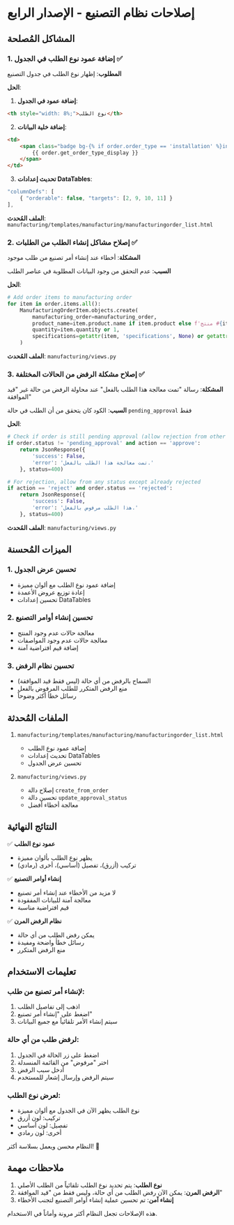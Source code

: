 # إصلاحات نظام التصنيع - الإصدار الرابع

## المشاكل المُصلحة

### 1. إضافة عمود نوع الطلب في الجدول ✅
**المطلوب**: إظهار نوع الطلب في جدول التصنيع

**الحل**:
1. **إضافة عمود في الجدول**:
```html
<th style="width: 8%;">نوع الطلب</th>
```

2. **إضافة خلية البيانات**:
```html
<td>
    <span class="badge bg-{% if order.order_type == 'installation' %}info{% elif order.order_type == 'detail' %}primary{% else %}secondary{% endif %}">
        {{ order.get_order_type_display }}
    </span>
</td>
```

3. **تحديث إعدادات DataTables**:
```javascript
"columnDefs": [
    { "orderable": false, "targets": [2, 9, 10, 11] }
],
```

**الملف المُحدث**: `manufacturing/templates/manufacturing/manufacturingorder_list.html`

### 2. إصلاح مشاكل إنشاء الطلب من الطلبات ✅
**المشكلة**: أخطاء عند إنشاء أمر تصنيع من طلب موجود

**السبب**: عدم التحقق من وجود البيانات المطلوبة في عناصر الطلب

**الحل**:
```python
# Add order items to manufacturing order
for item in order.items.all():
    ManufacturingOrderItem.objects.create(
        manufacturing_order=manufacturing_order,
        product_name=item.product.name if item.product else f'منتج #{item.id}',
        quantity=item.quantity or 1,
        specifications=getattr(item, 'specifications', None) or getattr(item, 'notes', None) or 'لا توجد مواصفات'
    )
```

**الملف المُحدث**: `manufacturing/views.py`

### 3. إصلاح مشكلة الرفض من الحالات المختلفة ✅
**المشكلة**: رسالة "تمت معالجة هذا الطلب بالفعل" عند محاولة الرفض من حالة غير "قيد الموافقة"

**السبب**: الكود كان يتحقق من أن الطلب في حالة `pending_approval` فقط

**الحل**:
```python
# Check if order is still pending approval (allow rejection from other statuses)
if order.status != 'pending_approval' and action == 'approve':
    return JsonResponse({
        'success': False, 
        'error': 'تمت معالجة هذا الطلب بالفعل.'
    }, status=400)

# For rejection, allow from any status except already rejected
if action == 'reject' and order.status == 'rejected':
    return JsonResponse({
        'success': False, 
        'error': 'هذا الطلب مرفوض بالفعل.'
    }, status=400)
```

**الملف المُحدث**: `manufacturing/views.py`

## الميزات المُحسنة

### 1. تحسين عرض الجدول
- إضافة عمود نوع الطلب مع ألوان مميزة
- إعادة توزيع عروض الأعمدة
- تحسين إعدادات DataTables

### 2. تحسين إنشاء أوامر التصنيع
- معالجة حالات عدم وجود المنتج
- معالجة حالات عدم وجود المواصفات
- إضافة قيم افتراضية آمنة

### 3. تحسين نظام الرفض
- السماح بالرفض من أي حالة (ليس فقط قيد الموافقة)
- منع الرفض المتكرر للطلب المرفوض بالفعل
- رسائل خطأ أكثر وضوحاً

## الملفات المُحدثة

1. `manufacturing/templates/manufacturing/manufacturingorder_list.html`
   - إضافة عمود نوع الطلب
   - تحديث إعدادات DataTables
   - تحسين عرض الجدول

2. `manufacturing/views.py`
   - إصلاح دالة `create_from_order`
   - تحسين دالة `update_approval_status`
   - معالجة أخطاء أفضل

## النتائج النهائية

✅ **عمود نوع الطلب**
- يظهر نوع الطلب بألوان مميزة
- تركيب (أزرق)، تفصيل (أساسي)، أخرى (رمادي)

✅ **إنشاء أوامر التصنيع**
- لا مزيد من الأخطاء عند إنشاء أمر تصنيع
- معالجة آمنة للبيانات المفقودة
- قيم افتراضية مناسبة

✅ **نظام الرفض المرن**
- يمكن رفض الطلب من أي حالة
- رسائل خطأ واضحة ومفيدة
- منع الرفض المتكرر

## تعليمات الاستخدام

### لإنشاء أمر تصنيع من طلب:
1. اذهب إلى تفاصيل الطلب
2. اضغط على "إنشاء أمر تصنيع"
3. سيتم إنشاء الأمر تلقائياً مع جميع البيانات

### لرفض طلب من أي حالة:
1. اضغط على زر الحالة في الجدول
2. اختر "مرفوض" من القائمة المنسدلة
3. أدخل سبب الرفض
4. سيتم الرفض وإرسال إشعار للمستخدم

### لعرض نوع الطلب:
- نوع الطلب يظهر الآن في الجدول مع ألوان مميزة
- تركيب: لون أزرق
- تفصيل: لون أساسي
- أخرى: لون رمادي

النظام محسن ويعمل بسلاسة أكثر! 🎉

## ملاحظات مهمة

1. **نوع الطلب**: يتم تحديد نوع الطلب تلقائياً من الطلب الأصلي
2. **الرفض المرن**: يمكن الآن رفض الطلب من أي حالة، وليس فقط من "قيد الموافقة"
3. **إنشاء آمن**: تم تحسين عملية إنشاء أوامر التصنيع لتجنب الأخطاء

هذه الإصلاحات تجعل النظام أكثر مرونة وأماناً في الاستخدام. 